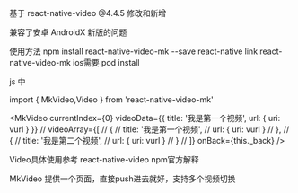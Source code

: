 基于 react-native-video @4.4.5 修改和新增

兼容了安卓 AndroidX 新版的问题

使用方法
npm install react-native-video-mk --save
react-native link react-native-video-mk
ios需要 pod install




js 中

import { MkVideo,Video } from 'react-native-video-mk'


<MkVideo
          currentIndex={0}
          videoData={{
            title: '我是第一个视频',
            url: { uri: vurl }
          }}
          // videoArray={[
          //   {
          //     title: '我是第一个视频',
          //     url: { uri: vurl }
          //   },
          //   {
          //     title: '我是第二个视频',
          //     url: { uri: vurl }
          //   }
          // ]}
          onBack={this._back}
        />



Video具体使用参考 react-native-video npm官方解释


MkVideo  提供一个页面，直接push进去就好，支持多个视频切换


